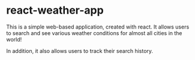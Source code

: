 # react-weather-app

This is a simple web-based application, created with react. It allows users to search and see various weather conditions for almost all cities in the world!

In addition, it also allows users to track their search history.

